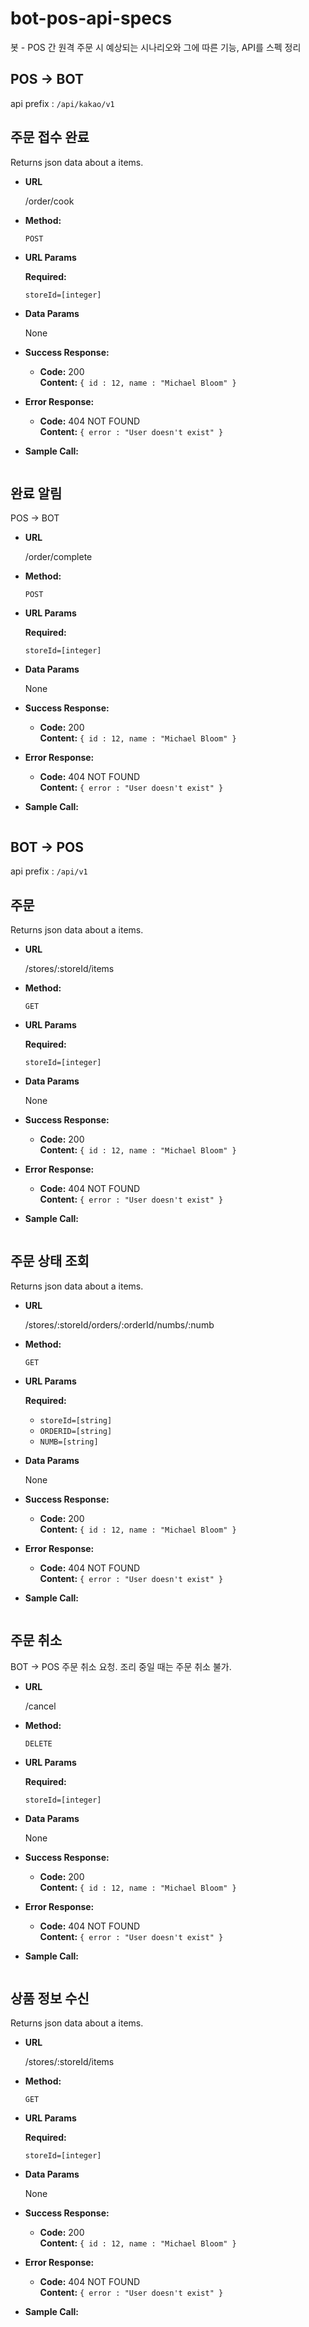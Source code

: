 # bot-pos-api-specs

봇 - POS 간 원격 주문 시 예상되는 시나리오와 그에 따른 기능, API를 스펙 정리

## POS -> BOT

api prefix : `/api/kakao/v1`

**주문 접수 완료**
---
  
  Returns json data about a items.

* **URL**

  /order/cook

* **Method:**

  `POST`
  
* **URL Params**

   **Required:**

   `storeId=[integer]`

* **Data Params**

  None

* **Success Response:**

  * **Code:** 200 <br />
    **Content:** `{ id : 12, name : "Michael Bloom" }`

* **Error Response:**

  * **Code:** 404 NOT FOUND <br />
    **Content:** `{ error : "User doesn't exist" }`

* **Sample Call:**

  ```python
  ```



**완료 알림**
---
  POS -> BOT

* **URL**

  /order/complete

* **Method:**

  `POST`
  
* **URL Params**

   **Required:**

   `storeId=[integer]`

* **Data Params**

  None

* **Success Response:**

  * **Code:** 200 <br />
    **Content:** `{ id : 12, name : "Michael Bloom" }`

* **Error Response:**

  * **Code:** 404 NOT FOUND <br />
    **Content:** `{ error : "User doesn't exist" }`

* **Sample Call:**

  ```python
  ```

## BOT -> POS

api prefix : `/api/v1`

**주문**
---
  Returns json data about a items.

* **URL**

  /stores/:storeId/items

* **Method:**

  `GET`
  
* **URL Params**

   **Required:**

   `storeId=[integer]`

* **Data Params**

  None

* **Success Response:**

  * **Code:** 200 <br />
    **Content:** `{ id : 12, name : "Michael Bloom" }`

* **Error Response:**

  * **Code:** 404 NOT FOUND <br />
    **Content:** `{ error : "User doesn't exist" }`

* **Sample Call:**

  ```python
  ```

**주문 상태 조회**
---
  Returns json data about a items.

* **URL**

  /stores/:storeId/orders/:orderId/numbs/:numb

* **Method:**

  `GET`
  
* **URL Params**

   **Required:**

   * `storeId=[string]`
   * `ORDERID=[string]`
   * `NUMB=[string]`
   

* **Data Params**

  None

* **Success Response:**

  * **Code:** 200 <br />
    **Content:** `{ id : 12, name : "Michael Bloom" }`

* **Error Response:**

  * **Code:** 404 NOT FOUND <br />
    **Content:** `{ error : "User doesn't exist" }`

* **Sample Call:**

  ```python
  ```

**주문 취소**
---
  BOT -> POS
  주문 취소 요청. 조리 중일 때는 주문 취소 불가.

* **URL**

  /cancel

* **Method:**

  `DELETE`
  
* **URL Params**

   **Required:**

   `storeId=[integer]`

* **Data Params**

  None

* **Success Response:**

  * **Code:** 200 <br />
    **Content:** `{ id : 12, name : "Michael Bloom" }`

* **Error Response:**

  * **Code:** 404 NOT FOUND <br />
    **Content:** `{ error : "User doesn't exist" }`

* **Sample Call:**

  ```python
  ```

**상품 정보 수신**
----
  Returns json data about a items.

* **URL**

  /stores/:storeId/items

* **Method:**

  `GET`
  
* **URL Params**

   **Required:**

   `storeId=[integer]`

* **Data Params**

  None

* **Success Response:**

  * **Code:** 200 <br />
    **Content:** `{ id : 12, name : "Michael Bloom" }`

* **Error Response:**

  * **Code:** 404 NOT FOUND <br />
    **Content:** `{ error : "User doesn't exist" }`

* **Sample Call:**

  ```python
  ```